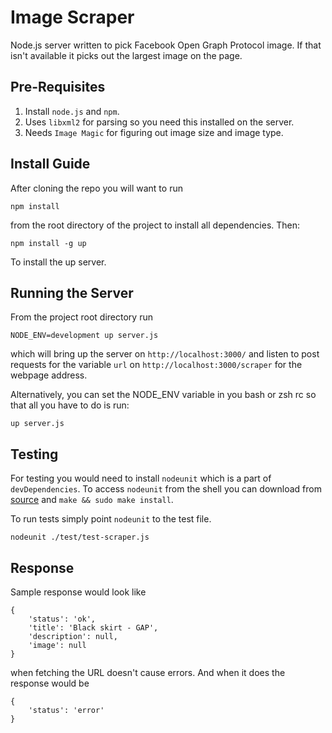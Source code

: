 Image Scraper
=============
Node.js server written to pick Facebook Open Graph Protocol image. If that isn't available it picks out the largest image on the page.

Pre-Requisites
--------------
 1. Install `node.js` and `npm`.
 2. Uses `libxml2` for parsing so you need this installed on the server.
 3. Needs `Image Magic` for figuring out image size and image type.

Install Guide
-------------
After cloning the repo you will want to run

    npm install

from the root directory of the project to install all dependencies. Then:

    npm install -g up

To install the up server.

Running the Server
------------------
From the project root directory run

    NODE_ENV=development up server.js

which will bring up the server on `http://localhost:3000/` and listen to post requests for the variable `url` on `http://localhost:3000/scraper` for the webpage address.

Alternatively, you can set the NODE_ENV variable in you bash or zsh rc so that all you have to do is run:

    up server.js

Testing
-------
For testing you would need to install `nodeunit` which is a part of `devDependencies`. To access `nodeunit` from the shell you can download from [source](https://github.com/caolan/nodeunit) and `make && sudo make install`.

To run tests simply point `nodeunit` to the test file.

    nodeunit ./test/test-scraper.js

Response
--------
Sample response would look like

    {
        'status': 'ok',
        'title': 'Black skirt - GAP',
        'description': null,
        'image': null
    }

when fetching the URL doesn't cause errors. And when it does the response would be

    {
        'status': 'error'
    }